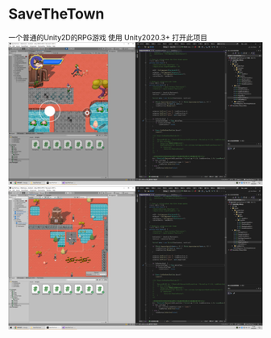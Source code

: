 # SaveTheTown
 一个普通的Unity2D的RPG游戏
 使用 Unity2020.3+ 打开此项目
![示例图片1](https://github.com/NeverGiveUpToStudy/SaveTheTown/blob/main/Pic_1.png)
![示例图片2](https://github.com/NeverGiveUpToStudy/SaveTheTown/raw/main/Pic_2.png)
